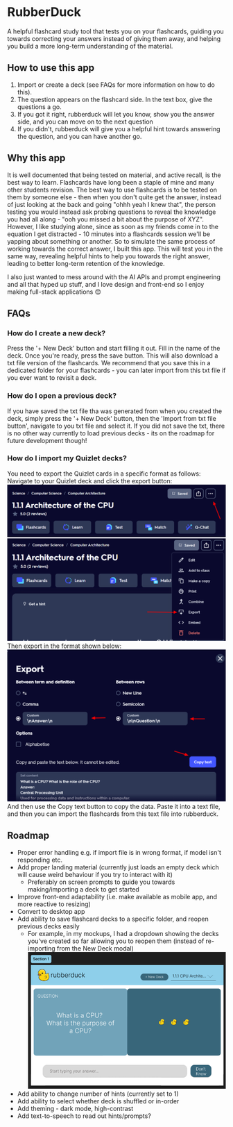 # RubberDuck
A helpful flashcard study tool that tests you on your flashcards, guiding you towards correcting your answers instead of giving them away, and helping you build a more long-term understanding of the material.

## How to use this app
1. Import or create a deck (see FAQs for more information on how to do this).
2. The question appears on the flashcard side. In the text box, give the questions a go.
3. If you got it right, rubberduck will let you know, show you the answer side, and you can move on to the next question
4. If you didn't, rubberduck will give you a helpful hint towards answering the question, and you can have another go.

## Why this app
It is well documented that being tested on material, and active recall, is the best way to learn.
Flashcards have long been a staple of mine and many other students revision. The best way to use flashcards is to be tested on them by someone else - then when you don't quite get the answer, instead of just looking at the back and going "ohhh yeah I knew that", the person testing you would instead ask probing questions to reveal the knowledge you had all along - "ooh you missed a bit about the purpose of XYZ". However, I like studying alone, since as soon as my friends come in to the equation I get distracted - 10 minutes into a flashcards session we'll be yapping about something or another. So to simulate the same process of working towards the correct answer, I built this app. This will test you in the same way, revealing helpful hints to help you towards the right answer, leading to better long-term retention of the knowledge.

I also just wanted to mess around with the AI APIs and prompt engineering and all that hyped up stuff, and I love design and front-end so I enjoy making full-stack applications 😊


## FAQs
### How do I create a new deck?
Press the '+ New Deck' button and start filling it out. Fill in the name of the deck.
Once you're ready, press the save button. This will also download a txt file version of the flashcards.
We recommend that you save this in a dedicated folder for your flashcards - you can later import from this txt file if you ever want to revisit a deck.

### How do I open a previous deck?
If you have saved the txt file tha was generated from when you created the deck, simply press the '+ New Deck' button, then the 'Import from txt file button', navigate to you txt file and select it. If you did not save the txt, there is no other way currently to load previous decks - its on the roadmap for future development though!

### How do I import my Quizlet decks?
You need to export the Quizlet cards in a specific format as follows:
Navigate to your Quizlet deck and click the export button:
![alt text](mdimages/image-2.png)
![alt text](mdimages/image-3.png)
Then export in the format shown below:
![alt text](mdimages/image-4.png)
And then use the Copy text button to copy the data. Paste it into a text file, and then you can import the flashcards from this text file into rubberduck.

## Roadmap
- Proper error handling e.g. if import file is in wrong format, if model isn't responding etc.
- Add proper landing material (currently just loads an empty deck which will cause weird behaviour if you try to interact with it)
  - Preferably on screen prompts to guide you towards making/importing a deck to get started
- Improve front-end adaptability (i.e. make available as mobile app, and more reactive to resizing)
- Convert to desktop app
- Add ability to save flashcard decks to a specific folder, and reopen previous decks easily
  - For example, in my mockups, I had a dropdown showing the decks you've created so far allowing you to reopen them (instead of re-importing from the New Deck modal)
  ![alt text](mdimages/image.png)
- Add ability to change number of hints (currently set to 1)
- Add ability to select whether deck is shuffled or in-order
- Add theming - dark mode, high-contrast
- Add text-to-speech to read out hints/prompts?

